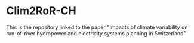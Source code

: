 # Clim2RoR-CH
This is the repository linked to the paper "Impacts of climate variability on run-of-river hydropower and electricity systems planning in Switzerland"
